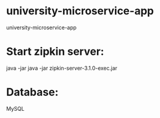 # university-microservice-app
university-microservice-app

# Start zipkin server: 
java -jar java -jar zipkin-server-3.1.0-exec.jar

# Database: 
MySQL
